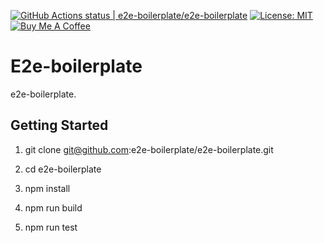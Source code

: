 [![GitHub Actions status | e2e-boilerplate/e2e-boilerplate](https://github.com/e2e-boilerplate/e2e-boilerplate/workflows/e2e-boilerplate/badge.svg)](https://github.com/e2e-boilerplate/e2e-boilerplate/actions?workflow=e2e-boilerplate) [![License: MIT](https://img.shields.io/badge/License-MIT-yellow.svg)](https://opensource.org/licenses/MIT) [![Buy Me A Coffee](https://img.shields.io/badge/buy-me%20coffee-orange)](https://www.buymeacoffee.com/xgirma)
    
# E2e-boilerplate
    
e2e-boilerplate.
    
## Getting Started
    
1. git clone git@github.com:e2e-boilerplate/e2e-boilerplate.git
    
2. cd e2e-boilerplate
    
3. npm install
    
4. npm run build
    
5. npm run test